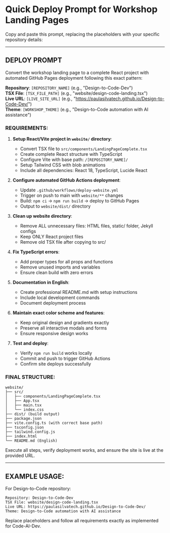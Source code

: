 # Quick Deploy Prompt for Workshop Landing Pages

Copy and paste this prompt, replacing the placeholders with your specific repository details:

---

## DEPLOY PROMPT

Convert the workshop landing page to a complete React project with automated GitHub Pages deployment following this exact pattern:

**Repository**: `[REPOSITORY_NAME]` (e.g., "Design-to-Code-Dev")  
**TSX File**: `[TSX_FILE_PATH]` (e.g., "website/design-code-landing.tsx")  
**Live URL**: `[LIVE_SITE_URL]` (e.g., "https://paulasilvatech.github.io/Design-to-Code-Dev/")  
**Theme**: `[WORKSHOP_THEME]` (e.g., "Design-to-Code automation with AI assistance")  

### REQUIREMENTS:

1. **Setup React/Vite project in `website/` directory**:
   - Convert TSX file to `src/components/LandingPageComplete.tsx`
   - Create complete React structure with TypeScript
   - Configure Vite with base path: `/[REPOSITORY_NAME]/`
   - Setup Tailwind CSS with blob animations
   - Include all dependencies: React 18, TypeScript, Lucide React

2. **Configure automated GitHub Actions deployment**:
   - Update `.github/workflows/deploy-website.yml` 
   - Trigger on push to main with `website/**` changes
   - Build: `npm ci` → `npm run build` → deploy to GitHub Pages
   - Output to `website/dist/` directory

3. **Clean up website directory**:
   - Remove ALL unnecessary files: HTML files, static/ folder, Jekyll configs
   - Keep ONLY React project files
   - Remove old TSX file after copying to src/

4. **Fix TypeScript errors**:
   - Add proper types for all props and functions
   - Remove unused imports and variables
   - Ensure clean build with zero errors

5. **Documentation in English**:
   - Create professional README.md with setup instructions
   - Include local development commands
   - Document deployment process

6. **Maintain exact color scheme and features**:
   - Keep original design and gradients exactly
   - Preserve all interactive modals and forms
   - Ensure responsive design works

7. **Test and deploy**:
   - Verify `npm run build` works locally
   - Commit and push to trigger GitHub Actions
   - Confirm site deploys successfully

### FINAL STRUCTURE:
```
website/
├── src/
│   ├── components/LandingPageComplete.tsx
│   ├── App.tsx
│   ├── main.tsx
│   └── index.css
├── dist/ (build output)
├── package.json
├── vite.config.ts (with correct base path)
├── tsconfig.json
├── tailwind.config.js
├── index.html
└── README.md (English)
```

Execute all steps, verify deployment works, and ensure the site is live at the provided URL.

---

## EXAMPLE USAGE:

For Design-to-Code repository:

```
Repository: Design-to-Code-Dev
TSX File: website/design-code-landing.tsx  
Live URL: https://paulasilvatech.github.io/Design-to-Code-Dev/
Theme: Design-to-Code automation with AI assistance
```

Replace placeholders and follow all requirements exactly as implemented for Code-AI-Dev. 